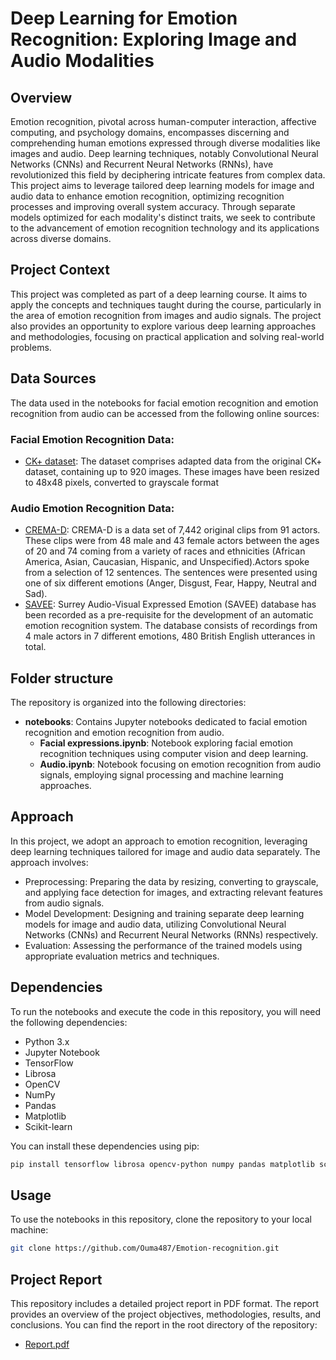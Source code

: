 # Deep Learning for Emotion Recognition: Exploring Image and Audio Modalities
## Overview
Emotion recognition, pivotal across human-computer interaction, affective computing, and psychology domains, encompasses discerning and comprehending human emotions expressed through diverse modalities like images and audio. Deep learning techniques, notably Convolutional Neural Networks (CNNs) and Recurrent Neural Networks (RNNs), have revolutionized this field by deciphering intricate features from complex data. This project aims to leverage tailored deep learning models for image and audio data to enhance emotion recognition, optimizing recognition processes and improving overall system accuracy. Through separate models optimized for each modality's distinct traits, we seek to contribute to the advancement of emotion recognition technology and its applications across diverse domains.

## Project Context

This project was completed as part of a deep learning course. It aims to apply the concepts and techniques taught during the course, particularly in the area of emotion recognition from images and audio signals. The project also provides an opportunity to explore various deep learning approaches and methodologies, focusing on practical application and solving real-world problems.

## Data Sources

The data used in the notebooks for facial emotion recognition and emotion recognition from audio can be accessed from the following online sources:

### Facial Emotion Recognition Data:

- [CK+ dataset](https://www.kaggle.com/datasets/davilsena/ckdataset): The dataset comprises adapted data from the original CK+ dataset, containing up to 920 images. These images have been resized to 48x48 pixels, converted to grayscale format

### Audio Emotion Recognition Data:

- [CREMA-D](https://github.com/CheyneyComputerScience/CREMA-D): CREMA-D is a data set of 7,442 original clips from 91 actors. These clips were from 48 male and 43 female actors between the ages of 20 and 74 coming from a variety of races and ethnicities (African America, Asian, Caucasian, Hispanic, and Unspecified).Actors spoke from a selection of 12 sentences. The sentences were presented using one of six different emotions (Anger, Disgust, Fear, Happy, Neutral and Sad).
- [SAVEE](http://kahlan.eps.surrey.ac.uk/savee/Database.html): Surrey Audio-Visual Expressed Emotion (SAVEE) database has been recorded as a pre-requisite for the development of an automatic emotion recognition system. The database consists of recordings from 4 male actors in 7 different emotions, 480 British English utterances in total.

## Folder structure
The repository is organized into the following directories:

- **notebooks**: Contains Jupyter notebooks dedicated to facial emotion recognition and emotion recognition from audio.
  - **Facial expressions.ipynb**: Notebook exploring facial emotion recognition techniques using computer vision and deep learning.
  - **Audio.ipynb**: Notebook focusing on emotion recognition from audio signals, employing signal processing and machine learning approaches.

## Approach

In this project, we adopt an approach to emotion recognition, leveraging deep learning techniques tailored for image and audio data separately. The approach involves:

- Preprocessing: Preparing the data by resizing, converting to grayscale, and applying face detection for images, and extracting relevant features from audio signals.
- Model Development: Designing and training separate deep learning models for image and audio data, utilizing Convolutional Neural Networks (CNNs) and Recurrent Neural Networks (RNNs) respectively.
- Evaluation: Assessing the performance of the trained models using appropriate evaluation metrics and techniques.

## Dependencies

To run the notebooks and execute the code in this repository, you will need the following dependencies:

- Python 3.x
- Jupyter Notebook
- TensorFlow
- Librosa
- OpenCV
- NumPy
- Pandas
- Matplotlib
- Scikit-learn

You can install these dependencies using pip:

```bash
pip install tensorflow librosa opencv-python numpy pandas matplotlib scikit-learn
```
## Usage

To use the notebooks in this repository, clone the repository to your local machine:

```bash
git clone https://github.com/Ouma487/Emotion-recognition.git
```
## Project Report

This repository includes a detailed project report in PDF format. The report provides an overview of the project objectives, methodologies, results, and conclusions. You can find the report in the root directory of the repository:

- [Report.pdf](Report.pdf)

